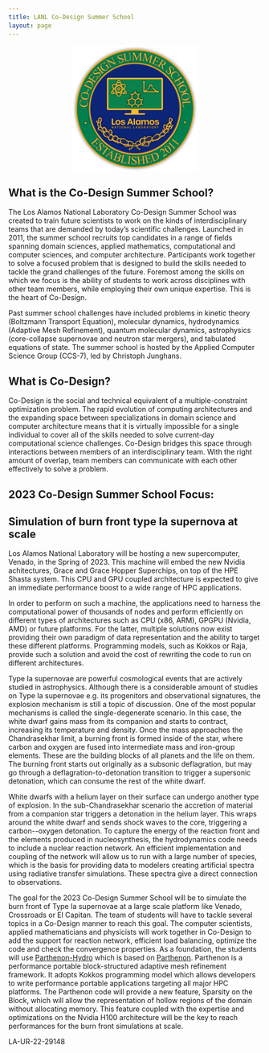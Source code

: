 ```yaml
---
title: LANL Co-Design Summer School
layout: page
---
```


<div style="width:100%; text-align: center; display: table;">
<img src="images/CDSS_LOGO.png" style="display: block; margin-left: auto; margin-right: auto; width: 50%;">
</div>


## What is the Co-Design Summer School?

The Los Alamos National Laboratory Co-Design Summer School was created to train future scientists to work on the kinds of interdisciplinary teams that are demanded by today’s scientific challenges. Launched in 2011, the summer school recruits top candidates in a range of fields spanning domain sciences, applied mathematics, computational and computer sciences, and computer architecture. Participants work together to solve a focused problem that is designed to build the skills needed to tackle the grand challenges of the future. Foremost among the skills on which we focus is the ability of students to work across disciplines with other team members, while employing their own unique expertise. This is the heart of Co-Design.

Past summer school challenges have included problems in kinetic theory (Boltzmann Transport Equation), molecular dynamics, hydrodynamics (Adaptive Mesh Refinement), quantum molecular dynamics, astrophysics (core-collapse supernovae and neutron star mergers), and tabulated equations of state. The summer school is hosted by the Applied Computer Science Group (CCS-7), led by Christoph Junghans.

## What is Co-Design?

Co-Design is the social and technical equivalent of a multiple-constraint optimization problem. The rapid evolution of computing architectures and the expanding space between specializations in domain science and computer architecture means that it is virtually impossible for a single individual to cover all of the skills needed to solve current-day computational science challenges. Co-Design bridges this space through interactions between members of an interdisciplinary team. With the right amount of overlap, team members can communicate with each other effectively to solve a problem.

## 2023 Co-Design Summer School Focus:

## Simulation of burn front type Ia supernova at scale 


Los Alamos National Laboratory will be hosting a new supercomputer, Venado, in the Spring of 2023. This machine will embed the new Nvidia achitectures, Grace and Grace Hopper Superchips, on top of the HPE Shasta system. This CPU and GPU coupled architecture is expected to give an immediate performance boost to a wide range of HPC applications.

In order to perform on such a machine, the applications need to harness the computational power of thousands of nodes and perform efficiently on different types of architectures such as CPU (x86, ARM), GPGPU (Nvidia, AMD) or future platforms. For the latter, multiple solutions now exist providing their own paradigm of data representation and the ability to target these different platforms. Programming models, such as Kokkos or Raja, provide such a solution and avoid the cost of rewriting the code to run on different architectures. 


Type Ia supernovae are powerful cosmological events that are actively studied in astrophysics. Although there is a considerable amount of studies on Type Ia supernovae e.g. its progenitors and observational signatures, the explosion mechanism is still a topic of discussion. One of the most popular mechanisms is called the single-degenerate scenario. In this case, the white dwarf gains mass from its companion and starts to contract, increasing its temperature and density. 
Once the mass approaches the Chandrasekhar limit, a burning front is formed inside of the star, where carbon and oxygen are fused into intermediate mass and iron-group elements. These are the building blocks of all planets and the life on them. The burning front starts out originally as a subsonic deflagration, but may go through a deflagration-to-detonation transition to trigger a supersonic detonation, which can consume the rest of the white dwarf. 

White dwarfs with a helium layer on their surface can undergo another type of explosion. In the sub-Chandrasekhar scenario the accretion of material from a companion star triggers a detonation in the helium layer.
This wraps around the white dwarf and sends shock waves to the core, triggering a carbon--oxygen detonation.
To capture the energy of the reaction front and the elements produced in nucleosynthesis, the hydrodynamics code needs to include a nuclear reaction network. An efficient implementation and coupling of the network will allow us to run with a large number of species, which is the basis for providing data to modelers creating artificial spectra using radiative transfer simulations. These spectra give a direct connection to observations.

The goal for the 2023 Co-Design Summer School will be to simulate the burn front of Type Ia supernovae at a large scale platform like Venado, Crossroads or El Capitan.
The team of students will have to tackle several topics in a Co-Design manner to reach this goal. The computer scientists, applied mathematicians and physicists will work together in Co-Design to add the support for reaction network, efficient load balancing, optimize the code and check the convergence properties.
As a foundation, the students will use [Parthenon-Hydro](https://github.com/pgrete/parthenon-hydro) which is based on [Parthenon](https://github.com/lanl/parthenon).  Parthenon is a performance portable block-structured adaptive mesh refinement framework. It adopts Kokkos programming model which allows developers to write performance portable applications targeting all major HPC platforms. 
The Parthenon code will provide a new feature, Sparsity on the Block, which will allow the representation of hollow regions of the domain without allocating memory.
This feature coupled with the expertise and optimizations on the Nvidia H100 architecture will be the key to reach performances for the burn front simulations at scale. 

LA-UR-22-29148
